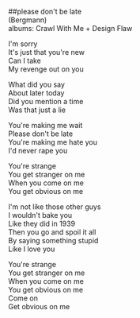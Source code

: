 ##please don't be late  
(Bergmann)  
albums: Crawl With Me + Design Flaw  
  
I'm sorry  
It's just that you're new  
Can I take  
My revenge out on you  
  
What did you say  
About later today  
Did you mention a time  
Was that just a lie  
  
You're making me wait  
Please don't be late  
You're making me hate you  
I'd never rape you  
  
You're strange  
You get stranger on me  
When you come on me  
You get obvious on me  
  
I'm not like those other guys  
I wouldn't bake you  
Like they did in 1939  
Then you go and spoil it all  
By saying something stupid  
Like I love you  
  
You're strange  
You get stranger on me  
When you come on me  
You get obvious on me  
Come on  
Get obvious on me  
